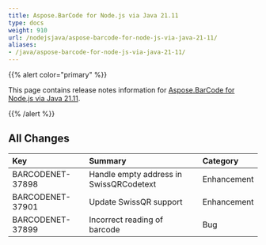 ```yaml
---
title: Aspose.BarCode for Node.js via Java 21.11
type: docs
weight: 910
url: /nodejsjava/aspose-barcode-for-node-js-via-java-21-11/
aliases:
- /java/aspose-barcode-for-node-js-via-java-21-11/
---
```


{{% alert color="primary" %}} 

This page contains release notes information for [Aspose.BarCode for Node.js via Java 21.11](https://downloads.aspose.com/barcode/nodejs/new-releases/aspose.barcode-for-node.js-via-java-21.11/).

{{% /alert %}} 
## **All Changes**

|**Key**|**Summary**|**Category**|
| :- | :- | :- |
|BARCODENET-37898|Handle empty address in SwissQRCodetext|Enhancement|
|BARCODENET-37901|Update SwissQR support|Enhancement|
|BARCODENET-37899|Incorrect reading of barcode|Bug|